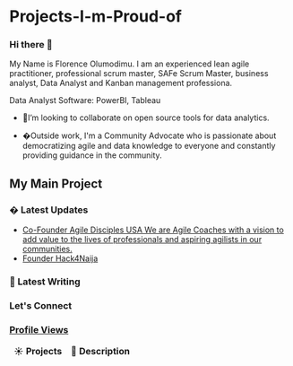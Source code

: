 # Projects-I-m-Proud-of



  

### Hi there 👋  

My Name is Florence Olumodimu. I am an experienced lean agile practitioner, professional scrum master, SAFe Scrum Master, business analyst, Data Analyst and Kanban management professiona.

  
 Data Analyst Software: PowerBI, Tableau
  
  

- 👯I’m looking to collaborate on open source tools for data analytics.

- �Outside work, I'm a Community Advocate who is passionate about democratizing agile and data knowledge to everyone and constantly providing guidance in the community. 



<h2>My Main Project</h2>
<table>
  <thead align="center">
    <tr border: none;>
      <td><b>☀️ Projects</b></td>
      <td><b>💬 Description</b></td>
    </tr>
  </thead>
  <tbody>
    

### � Latest Updates
  * [Co-Founder Agile Disciples USA  We are Agile Coaches with a vision to add value to the lives of professionals and aspiring agilists in our communities.](https://www.linkedin.com/company/77072785/admin/)
  * [Founder Hack4Naija](https://www.linkedin.com/company/71398614/admin/)

 ### 📝 Latest Writing
 

  ### Let's Connect

<p align='center'>
<a href="https://www.linkedin.com/company/71398614/admin/">
 


### Profile Views

   
  



